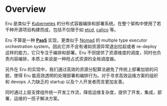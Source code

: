 # Overview

Eru 是类似于 [Kubernetes](https://kubernetes.io) 的分布式容器编排和部署系统。在整个架构中使用了若干种开源项目构建而成，包括不仅限于如 [etcd](https://github.com/coreos/etcd), [calico](https://www.projectcalico.org/) 等。

Eru 不算是一种 **[PaaS](https://zh.wikipedia.org/wiki/%E5%B9%B3%E5%8F%B0%E5%8D%B3%E6%9C%8D%E5%8A%A1)** 实现，更类似于 [Nomad](https://www.nomadproject.io/) 的 multiple type executor orchestration system。因此它并不会有诸如资源异常退出拉起或者 re-deploy 这样的能力，它只专注于编排和部署。Eru 不但提供了资源维度的调度，同时也负责内容编排，本质上来说是一种抢占式资源的全局调度器。

另外在 Eru 的实现中，我们通过高效的资源分配算法避免了传统上部署加锁的问题，使得 Eru 能高效透明的处理部署和编排行为。对于寻求高效运维方案的组织和 devops 人力缺乏的 startup 以及个人开发者而言更加友善。

同时通过上层支撑组件统一开发工作流，降低运维复杂度，提供了开发，集成，部署，运维的一揽子解决方案。
